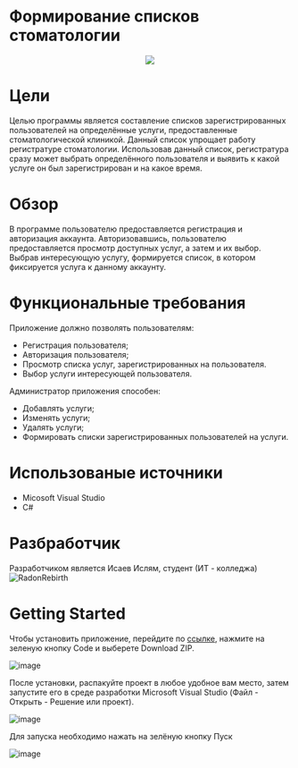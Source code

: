 # Формирование списков стоматологии 
<p align = "center">
<img src = "https://user-images.githubusercontent.com/96480522/209832043-209078a6-4a41-4f64-8f19-985405acd729.png"></p>

# Цели 
Целью программы является составление списков зарегистрированных пользователей на определённые услуги, предоставленные стоматологической клиникой. Данный список упрощает работу регистратуре стоматологии. Использовав данный список, регистратура сразу может выбрать определённого пользователя и выявить к какой услуге он был зарегистрирован и на какое время.

# Обзор 
В программе пользователю предоставляется регистрация и авторизация аккаунта. Авторизовавшись, пользователю предоставляется просмотр доступных услуг, а затем и их выбор. Выбрав интересующую услугу, формируется список, в котором фиксируется услуга к данному аккаунту.
# Функциональные требования
Приложение должно позволять пользователям:
* Регистрация пользователя;
* Авторизация пользователя;
* Просмотр списка услуг, зарегистрированных на пользователя.
* Выбор услуги интересующей пользователя.

Администратор приложения способен:
* Добавлять услуги;
* Изменять услуги;
* Удалять услуги;
* Формировать списки зарегистрированных пользователей на услуги.

# Использованые источники
* Micosoft Visual Studio
* C#

# Разбработчик
Разработчиком является Исаев Ислям, студент (ИТ - колледжа) ![RadonRebirth](https://github.com/RadonRebirth)

# Getting Started
Чтобы установить приложение, перейдите по [ссылке](https://github.com/RadonRebirth/Formirovanie-Spiskov-Stomotologii), нажмите на зеленую кнопку Code и выберете Download ZIP.

![image](https://user-images.githubusercontent.com/96480522/209831838-e7ed89df-18a0-44c1-8eec-9993469b1abc.png)


После установки, распакуйте проект в любое удобное вам место, затем запустите его в среде разработки Microsoft Visual Studio (Файл - Открыть - Решение или проект).

![image](https://user-images.githubusercontent.com/96480522/209831900-0de2e7a3-c890-4b89-822c-03bad99a1d8b.png)

Для запуска необходимо нажать на зелёную кнопку Пуск

![image](https://user-images.githubusercontent.com/96480522/209831967-8a453fc7-fac2-4469-8f05-440a44de08db.png)


